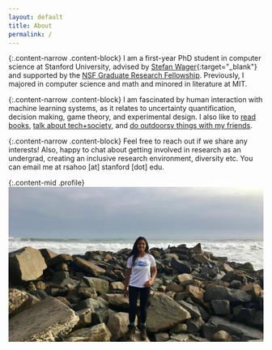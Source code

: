 ```yaml
---
layout: default
title: About
permalink: /
---
```


{:.content-narrow .content-block}
I am a first-year PhD student in computer science at Stanford University, advised by [Stefan Wager](https://web.stanford.edu/~swager/){:target="_blank"} and supported by the [NSF Graduate Research Fellowship](https://www.nsfgrfp.org/). Previously, I majored in computer science and math and minored in literature at MIT. 
<!-- During undergrad, I was fortunate to work with [Igor Gilitschenski](https://www.gilitschenski.org/igor/), [Daniela Rus](http://danielarus.csail.mit.edu/), and [John Guttag](https://people.csail.mit.edu/guttag/) in my first research experiences. -->

{:.content-narrow .content-block}
I am fascinated by human interaction with machine learning systems, as it relates to uncertainty quantification, decision making, game theory, and experimental design. I also like to [read books](https://www.goodreads.com/user/show/90432444-roshni-sahoo), [talk about tech+society](https://stanford-cscs.github.io/), and [do outdoorsy things with my friends](../miscellaneous/). 

{:.content-narrow .content-block}
Feel free to reach out if we share any interests! Also, happy to chat about getting involved in research as an undergrad, creating an inclusive research environment, diversity etc. You can email me at rsahoo [at] stanford [dot] edu.

{:.content-mid .profile}
![roshni](/imgs/roshni3.jpeg)
